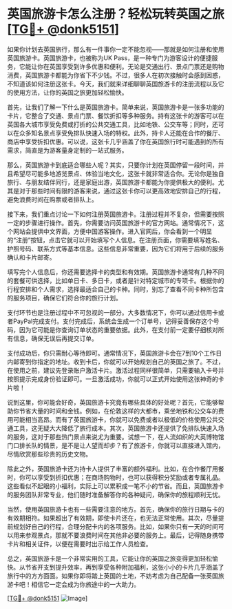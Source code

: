 # 英国旅游卡怎么注册？轻松玩转英国之旅[[TG💪+ @donk5151](https://t.me/s/donk5151)]

如果你计划去英国旅行，那么有一件事你一定不能忽视——那就是如何注册和使用英国旅游卡。英国旅游卡，也被称为UK Pass，是一种专门为游客设计的便捷服务，它能让你在英国享受到许多优惠和便利。无论是交通出行、景点门票还是购物消费，英国旅游卡都能为你省下不少钱。不过，很多人在初次接触时会感到困惑，不知道该如何注册这张卡。今天，我们就来详细聊聊英国旅游卡的注册流程以及它的使用方法，让你的英国之旅更加轻松愉快。

首先，让我们了解一下什么是英国旅游卡。简单来说，英国旅游卡是一张多功能的卡片，它整合了交通、景点门票、餐饮折扣等多种服务。持有这张卡的游客可以在英国各大城市享受免费或打折的公共交通工具，比如地铁、公交车等；同时，还可以在众多知名景点享受免排队快速入场的特权。此外，持卡人还能在合作的餐厅、商店中享受折扣优惠。可以说，这张卡几乎涵盖了你在英国旅行时可能遇到的所有需求，简直是为游客量身定制的一站式服务。

那么，英国旅游卡到底适合哪些人呢？其实，只要你计划在英国停留一段时间，并且希望尽可能多地游览景点、体验当地文化，这张卡就非常适合你。无论你是独自旅行、与朋友结伴同行，还是家庭出游，英国旅游卡都能为你提供极大的便利。尤其是对于那些时间有限的游客来说，通过这张卡你可以更高效地安排自己的行程，避免浪费时间在购票或者排队上。

接下来，我们重点讨论一下如何注册英国旅游卡。注册过程并不复杂，但需要按照一定的步骤进行操作。首先，你需要访问英国旅游卡的官方网站。通常情况下，这个网站会提供中文界面，方便中国游客操作。进入官网后，你会看到一个明显的“注册”按钮，点击它就可以开始填写个人信息。在注册页面，你需要填写姓名、护照号码、联系方式等基本信息。这些信息非常重要，因为它们将用于后续的服务确认和卡片邮寄。

填写完个人信息后，你还需要选择卡的类型和有效期。英国旅游卡通常有几种不同的套餐可供选择，比如单日卡、多日卡，或者是针对特定城市的专项卡。根据你的行程安排和个人需求，选择最适合自己的卡种。同时，别忘了查看不同卡种所包含的服务项目，确保它们符合你的旅行计划。

支付环节也是注册过程中不可忽视的一部分。大多数情况下，你可以通过信用卡或者PayPal完成支付。支付完成后，系统会生成一个订单号，记得妥善保存这个号码，因为它可能是你查询订单状态的重要依据。此外，在支付前一定要仔细核对所有信息，确保无误后再提交订单。

支付成功后，你只需耐心等待即可。通常情况下，英国旅游卡会在7到10个工作日内邮寄到你指定的地址。收到卡后，你就可以开始规划自己的英国之旅了。不过，在使用之前，建议先登录账户激活卡片。激活过程同样很简单，只需要输入卡号并按照提示完成身份验证即可。一旦激活成功，你就可以正式开始使用这张神奇的卡片啦！

说到这里，你可能会好奇，英国旅游卡究竟有哪些具体的好处呢？首先，它能够帮助你节省大量的时间和金钱。例如，在伦敦这样的大都市，乘坐地铁和公交车的费用可能相当高昂。而有了英国旅游卡，你就可以免费或者以极低的价格使用公共交通工具，这无疑大大降低了旅行成本。其次，英国旅游卡还提供了免排队快速入场的服务，这对于那些热门景点来说尤为重要。试想一下，在人流如织的大英博物馆门口排长队的情景，是不是让人望而却步？有了旅游卡，你就可以直接进入馆内，尽情欣赏那些珍贵的历史文物。

除此之外，英国旅游卡还为持卡人提供了丰富的额外福利。比如，在合作餐厅用餐时，你可以享受到折扣优惠；在商场购物时，也可以获得积分奖励或者专属礼品。这些看似不起眼的小福利，实际上可以累积成一笔不小的节省。而且，英国旅游卡的服务团队非常专业，他们随时准备解答你的各种疑问，确保你的旅程顺利无忧。

当然，使用英国旅游卡也有一些需要注意的地方。首先，确保你的旅行日期与卡的有效期相符。如果超出了有效期，即使卡片还在，也无法正常使用。其次，尽量提前规划好自己的行程，合理分配卡内的各项服务。比如，如果你只有一天的时间可以用来参观景点，那就不要浪费时间在其他非必要的服务上。最后，记得随身携带卡片和相关证件，以便在需要时出示给工作人员检查。

总之，英国旅游卡是一个非常实用的工具，它能让你的英国之旅变得更加轻松愉快。从节省开支到提升效率，再到享受各种附加福利，这张小小的卡片几乎涵盖了旅行中的方方面面。如果你即将踏上英国的土地，不妨考虑为自己配备一张英国旅游卡吧！相信它一定会成为你旅途中的一大助力。

[[TG💪+ @donk5151](https://t.me/s/donk5151) ![Image](https://i.postimg.cc/rwNCRYN7/Snipaste-2025-04-30-17-27-05.png)]
